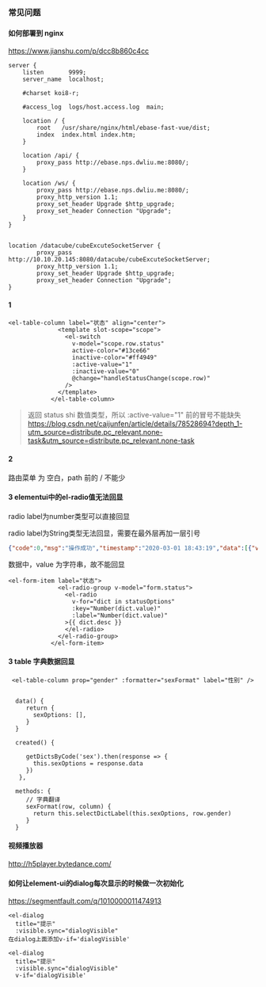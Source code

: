 ### 常见问题

#### 如何部署到 nginx
https://www.jianshu.com/p/dcc8b860c4cc

```
server {
    listen       9999;
    server_name  localhost;

    #charset koi8-r;

    #access_log  logs/host.access.log  main;

    location / {
        root   /usr/share/nginx/html/ebase-fast-vue/dist;
        index  index.html index.htm;
    }

    location /api/ {
        proxy_pass http://ebase.nps.dwliu.me:8080/;
    }
    
    location /ws/ {
        proxy_pass http://ebase.nps.dwliu.me:8080/;
        proxy_http_version 1.1;
        proxy_set_header Upgrade $http_upgrade;
        proxy_set_header Connection "Upgrade";
    }
}


```


```
location /datacube/cubeExcuteSocketServer {
        proxy_pass http://10.10.20.145:8080/datacube/cubeExcuteSocketServer;
        proxy_http_version 1.1;
        proxy_set_header Upgrade $http_upgrade;
        proxy_set_header Connection "Upgrade";
}
```

#### 1
```
<el-table-column label="状态" align="center">
              <template slot-scope="scope">
                <el-switch
                  v-model="scope.row.status"
                  active-color="#13ce66"
                  inactive-color="#ff4949"
                  :active-value="1"
                  :inactive-value="0"
                  @change="handleStatusChange(scope.row)"
                />
              </template>
            </el-table-column>  
```
 
> 返回 status shi 数值类型，所以  :active-value="1"  前的冒号不能缺失
>https://blog.csdn.net/caijunfen/article/details/78528694?depth_1-utm_source=distribute.pc_relevant.none-task&utm_source=distribute.pc_relevant.none-task
  
#### 2

路由菜单 为 空白，path 前的 / 不能少    

#### 3 elementui中的el-radio值无法回显   
   
radio label为number类型可以直接回显

radio label为String类型无法回显，需要在最外层再加一层引号

```json
{"code":0,"msg":"操作成功","timestamp":"2020-03-01 18:43:19","data":[{"value":"0","desc":"禁用"},{"value":"1","desc":"正常"}]}
```
数据中，value 为字符串，故不能回显
```vue
<el-form-item label="状态">
              <el-radio-group v-model="form.status">
                <el-radio
                  v-for="dict in statusOptions"
                  :key="Number(dict.value)"
                  :label="Number(dict.value)"
                >{{ dict.desc }}
                </el-radio>
              </el-radio-group>
            </el-form-item>
```

#### 3 table 字典数据回显
```
 <el-table-column prop="gender" :formatter="sexFormat" label="性别" />
 
 
  data() {
     return {
       sexOptions: [],
     }
  }
 
  created() {
  
     getDictsByCode('sex').then(response => {
       this.sexOptions = response.data
     })
   },
 
  methods: {
     // 字典翻译
     sexFormat(row, column) {
       return this.selectDictLabel(this.sexOptions, row.gender)
     }
  }
```


#### 视频播放器
http://h5player.bytedance.com/

#### 如何让element-ui的dialog每次显示的时候做一次初始化 
https://segmentfault.com/q/1010000011474913
```
<el-dialog
  title="提示"
  :visible.sync="dialogVisible"
在dialog上面添加v-if='dialogVisible'

<el-dialog
  title="提示"
  :visible.sync="dialogVisible"
  v-if='dialogVisible'
```